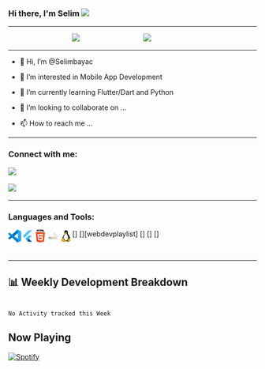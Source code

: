 ### Hi there, I'm Selim <img src="https://media.giphy.com/media/hvRJCLFzcasrR4ia7z/giphy.gif"  width="25px"></a>

----

<img  align='right'  src="https://media.giphy.com/media/M9gbBd9nbDrOTu1Mqx/giphy.gif"  width="230">

  


  

<p  align="center">

<img  src="https://readme-typing-svg.herokuapp.com?font=monospace&color=ba2020&size=25&center=true&vCenter=true&lines=A+Passionate+Learner!;Open+Source+Contributor">

</p>

  

----

  

- 👋 Hi, I’m @Selimbayac

- 👀 I’m interested in Mobile App Development

- 🌱 I’m currently learning Flutter/Dart and Python

- 💞️ I’m looking to collaborate on ...

- 📫 How to reach me ...

  

----

  

### Connect with me:

  

<a  href="https://www.linkedin.com/in/selim-bayac-11966322b/"><img  src="https://img.shields.io/badge/LinkedIn-0077B5?style=for-the-badge&logo=linkedin&logoColor=white"></a>

<a  href="mailto:Selimbayac60@gmail.com"><img  src="https://img.shields.io/badge/Gmail-D14836?style=for-the-badge&logo=gmail&logoColor=white"></a>

  

----

  

### Languages and Tools:
[<img align="left" alt="Visual Studio Code" width="26px" src="https://raw.githubusercontent.com/github/explore/80688e429a7d4ef2fca1e82350fe8e3517d3494d/topics/visual-studio-code/visual-studio-code.png" />]
[<img align="left" alt="Visual Studio Code" width="26px" src="https://raw.githubusercontent.com/github/explore/80688e429a7d4ef2fca1e82350fe8e3517d3494d/topics/flutter/flutter.png" />][webdevplaylist]
[<img align="left" alt="Visual Studio Code" width="26px" src="https://raw.githubusercontent.com/github/explore/80688e429a7d4ef2fca1e82350fe8e3517d3494d/topics/html/html.png" />]
[<img align="left" alt="Visual Studio Code" width="26px" src="https://raw.githubusercontent.com/github/explore/80688e429a7d4ef2fca1e82350fe8e3517d3494d/topics/mysql/mysql.png" />]
[<img align="left" alt="Visual Studio Code" width="26px" src="https://raw.githubusercontent.com/github/explore/80688e429a7d4ef2fca1e82350fe8e3517d3494d/topics/linux/linux.png" />]
  

<br>

  

----

  

## 📊 Weekly Development Breakdown

  

<!--START_SECTION:waka-->

```text

No Activity tracked this Week

```

<!--END_SECTION:waka-->

  

## Now Playing

  
  

[![Spotify](https://open.spotify.com/track/07YoPdPfhQ62iNztZvOlDY?si=73cd694b537d43ae)](https://open.spotify.com/user/80wqmy10kz6t7qvp6ppoiuk45?si=11ffe789d2ae4b5b)

  
  

<!---

selimbayac/selimbayac is a ✨ special ✨ repository because its `README.md` (this file) appears on your GitHub profile.

You can click the Preview link to take a look at your changes.

--->

 
  




